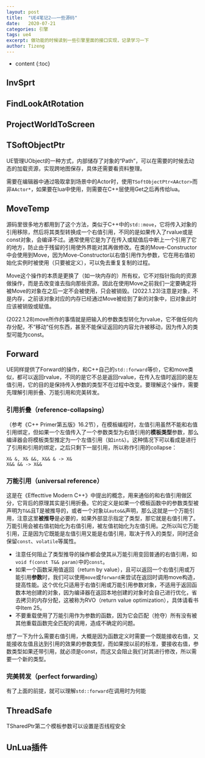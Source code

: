 ```yaml
---
layout: post
title:  "UE4笔记2——一些源码"
date:   2020-07-21
categories: 引擎
tags: ue4
excerpt: 做功能的时候读到一些引擎里面的接口实现，记录学习一下
author: Tizeng
---
```


* content
{:toc}

## InvSprt

## FindLookAtRotation

## ProjectWorldToScreen

## TSoftObjectPtr

UE管理UObject的一种方式，内部储存了对象的“Path”，可以在需要的时候去动态的加载资源，实现跨地图保存，具体还需要看资料整理。

需要在编辑器中通过吸取拿到场景中的Actor时，使用`TSoftObjectPtr<AActor>`而非`AActor*`，如果要在lua中使用，则需要在C++层使用Get之后再传给lua。

## MoveTemp

源码里很多地方都用到了这个方法，类似于C++中的`std::move`，它将传入对象的引用移除，然后将其类型转换成一个右值引用，不同的是如果传入了rvalue或是const对象，会编译不过。通常使用它是为了在传入或赋值后中断上一个引用了它的地方，防止由于残留的引用使外界能对其再做修改。在类的Move-Constructor中会使用到Move，因为Move-Constructor以右值引用作为参数，它在用右值初始化实例时被使用（只要被定义），可以免去重复复制的过程。

Move这个操作的本质是更换了（如一块内存的）所有权，它不对指针指向的资源做操作，而是去改变谁去指向那些资源。因此在使用Move之前我们一定要确定将被Move的对象在之后一定不会被使用，只会被销毁。(2022.1.23)注意是对象，不是内存，之前该对象对应的内存已经通过Move被给到了新的对象中，旧对象此时应该被销毁或赋值。

(2022.1.28)move所作的事情就是把输入的参数类型转化为rvalue，它不做任何内存分配，不“移动”任何东西，甚至不能保证返回的内容允许被移动，因为传入的类型可能为const。

## Forward

UE同样提供了Forward的操作，和C++自己的`std::forward`等价，它和move类似，都可以返回rvalue，不同的是它不总是返回rvalue，在传入左值时返回的是左值引用，它的目的是保持传入参数的类型不在过程中改变。要理解这个操作，需要先理解引用折叠、万能引用和完美转发。

### 引用折叠（reference-collapsing）

（参考《C++ Primer第五版》16.2节），在模板编程时，左值引用虽然不能和右值引用绑定，但如果一个左值传入了一个参数类型为右值引用的**模板类型**参数，那么编译器会将模板类型推定为一个左值引用（如`int&`）。这种情况下可以看成是进行了引用和引用的绑定，之后只剩下一层引用，所以称作引用的collapse：

    X& &, X& &&, X&& & -> X&
    X&& && -> X&&

### 万能引用（universal reference）

这是在《Effecttive Modern C++》中提出的概念，用来通俗的和右值引用做区分，它背后的原理其实是引用折叠。它的定义是如果一个模板函数中的参数类型被声明为`T&&`且T是被推导的，或者一个对象以`auto&&`声明，那么这就是一个万能引用，注意这里**被推导**是必要的，如果外部显示指定了类型，那它就是右值引用了。万能引用会被右值初始化为右值引用，被左值初始化为左值引用。之所以叫它万能引用，正是因为它既能是左值引用又能是右值引用，取决于传入的类型，同时还会保留`const`、`volatile`等属性。

* 注意任何阻止了类型推导的操作都会使其从万能引用变回普通的右值引用，如`void f(const T&& param)`中的`const`。
* 如果一个函数采用值返回（return by value），且可以返回一个右值引用或万能引用**参数**时，我们可以使用`move`或`forward`来尝试在返回时调用move构造，提高性能。这个优化只适用于右值引用或万能引用参数对象，不适用于返回函数本地创建的对象，因为编译器在返回本地创建的对象时会自己进行优化，省去拷贝的内存分配，这被称为RVO（return value optimization），具体请看书中Item 25。
* 不要重载使用了万能引用作为参数的函数，因为它会匹配（抢夺）所有没有被其他重载函数完全匹配的调用，造成不确定的问题。

想了一下为什么需要右值引用，大概是因为函数定义时需要一个既能接收右值，又能接收左值且达到引用的效果的参数类型，而如果按以前的标准，要接收右值，参数类型如果还带引用，就必须是const，而这又会阻止我们对其进行修改，所以需要一个新的类型。

### 完美转发（perfect forwarding）

有了上面的前提，就可以理解`std::forward`在调用时为何能

## ThreadSafe

TSharedPtr第二个模板参数可以设置是否线程安全

## UnLua插件
